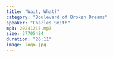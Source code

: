 ```yaml
---
title: "Wait, What?"
category: "Boulevard of Broken Dreams"
speaker: "Charles Smith"
mp3: 20241215.mp3
size: 37705484
duration: "26:11"
image: logo.jpg
---
```

